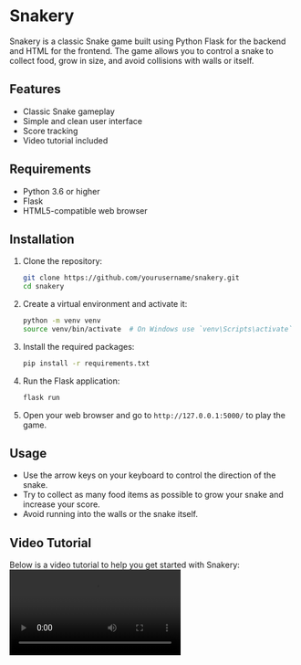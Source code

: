 # Snakery

Snakery is a classic Snake game built using Python Flask for the backend and HTML for the frontend. The game allows you to control a snake to collect food, grow in size, and avoid collisions with walls or itself.

## Features

- Classic Snake gameplay
- Simple and clean user interface
- Score tracking
- Video tutorial included

## Requirements

- Python 3.6 or higher
- Flask
- HTML5-compatible web browser

## Installation

1. Clone the repository:

    ```sh
    git clone https://github.com/yourusername/snakery.git
    cd snakery
    ```

2. Create a virtual environment and activate it:

    ```sh
    python -m venv venv
    source venv/bin/activate  # On Windows use `venv\Scripts\activate`
    ```

3. Install the required packages:

    ```sh
    pip install -r requirements.txt
    ```

4. Run the Flask application:

    ```sh
    flask run
    ```

5. Open your web browser and go to `http://127.0.0.1:5000/` to play the game.

## Usage

- Use the arrow keys on your keyboard to control the direction of the snake.
- Try to collect as many food items as possible to grow your snake and increase your score.
- Avoid running into the walls or the snake itself.

## Video Tutorial

Below is a video tutorial to help you get started with Snakery:
<video src= "snake.mp4"></video>

```html

